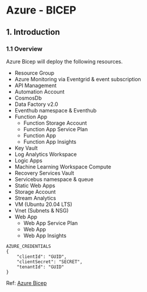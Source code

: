 # Azure - BICEP
## 1. Introduction
### 1.1	Overview

Azure Bicep will deploy the following resources.
- Resource Group
- Azure Monitoring via Eventgrid & event subscription
- API Management
- Automation Account
- CosmosDb
- Data Factory v2.0
- Eventhub namespace & Eventhub
- Function App
    - Function Storage Account
    - Function App Service Plan
    - Function App
    - Function App Insights
- Key Vault
- Log Analytics Workspace
- Logic Apps
- Machine Learning Workspace Compute
- Recovery Services Vault
- Servicebus namespace & queue
- Static Web Apps
- Storage Account
- Stream Analytics
- VM (Ubuntu 20.04 LTS)
- Vnet (Subnets & NSG)
- Web App
    - Web App Service Plan
    - Web App
    - Web App Insights

```
AZURE_CREDENTIALS
{
    "clientId": "GUID",
    "clientSecret": "SECRET",
    "tenantId": "GUID"
}
```
Ref: [Azure Bicep](https://github.com/Azure/bicep/)